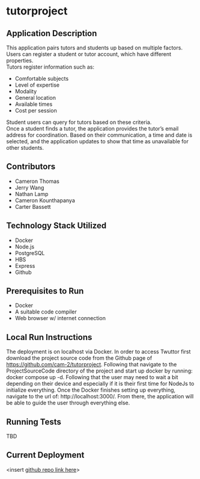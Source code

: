 # tutorproject

## Application Description
This application pairs tutors and students up based on multiple factors. Users can register a student or tutor account, which have different properties.  
Tutors register information such as:
- Comfortable subjects
- Level of expertise
- Modality
- General location
- Available times
- Cost per session  

Student users can query for tutors based on these criteria.   
Once a student finds a tutor, the application provides the tutor’s email address for coordination. Based on their communication, a time and date is selected, and the application updates to show that time as unavailable for other students.  

## Contributors
- Cameron Thomas
- Jerry Wang
- Nathan Lamp
- Cameron Kounthapanya
- Carter Bassett

## Technology Stack Utilized
- Docker
- Node.js
- PostgreSQL
- HBS
- Express
- Github

## Prerequisites to Run
- Docker
- A suitable code compiler
- Web browser w/ internet connection

## Local Run Instructions
The deployment is on localhost via Docker. In order to access Twuttor first download the project source code from the Github page of https://github.com/cam-2/tutorproject. Following that navigate to the ProjectSourceCode directory of the project and start up docker by running: docker compose up -d. Following that the user may need to wait a bit depending on their device and especially if it is their first time for NodeJs to initialize everything. Once the Docker finishes setting up everything, navigate to the url of: http://localhost:3000/. From there, the application will be able to guide the user through everything else.


## Running Tests
TBD

## Current Deployment
<insert [github repo link here](https://github.com/cam-2/tutorproject)>
